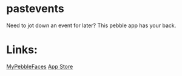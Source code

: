 pastevents
==========

Need to jot down an event for later? This pebble app has your back.
<h1>Links:</h1>
<a href="http://www.mypebblefaces.com/apps/610/10801/">MyPebbleFaces</a>
<a href="http://pblweb.com/appstore/534987574ea798f52b00031e">App Store</a>
